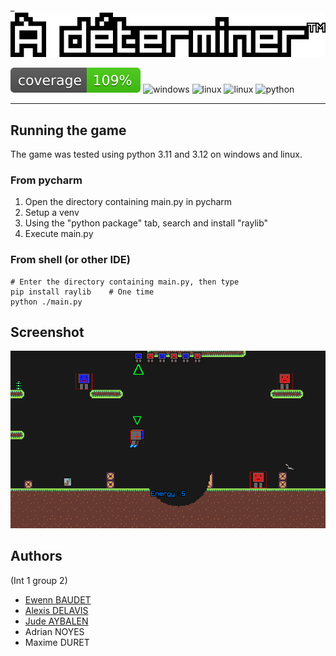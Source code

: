 _![](meta/logo.png)

![](meta/coverage.svg) 
![windows](https://img.shields.io/badge/platform-windows-blue)
![linux](https://img.shields.io/badge/platform-linux-orange)
![linux](https://img.shields.io/badge/platform-blackberry-black)
![python](https://img.shields.io/badge/Python-FFD43B?style=for-the-badge&logo=python&logoColor=blue)

-----------------------------------

## Running the game

The game was tested using python 3.11 and 3.12 on windows and linux.

### From pycharm
1) Open the directory containing main.py in pycharm
2) Setup a venv
3) Using the "python package" tab, search and install "raylib"
4) Execute main.py

### From shell (or other IDE)
```shell
# Enter the directory containing main.py, then type
pip install raylib    # One time
python ./main.py
```

## Screenshot
![](meta/screenshot000.png)

## Authors

(Int 1 group 2)

- [Ewenn BAUDET](https://github.com/orwenn22)
- [Alexis DELAVIS](https://github.com/DAlexis1)
- [Jude AYBALEN](https://github.com/AppleJude)
- Adrian NOYES
- Maxime DURET
